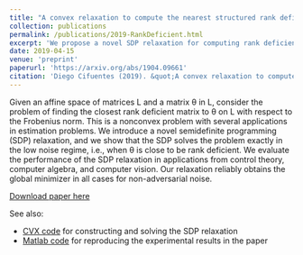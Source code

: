 ```yaml
---
title: "A convex relaxation to compute the nearest structured rank deficient matrix"
collection: publications
permalink: /publications/2019-RankDeficient.html
excerpt: 'We propose a novel SDP relaxation for computing rank deficient matrices in an affine subspace'
date: 2019-04-15
venue: 'preprint'
paperurl: 'https://arxiv.org/abs/1904.09661'
citation: 'Diego Cifuentes (2019). &quot;A convex relaxation to compute the nearest structured rank deficient matrix.&quot; <i>arXiv:1904.09661</i>.'
---
```

Given an affine space of matrices L and a matrix θ in L, consider the problem of finding the closest rank deficient matrix to θ on L with respect to the Frobenius norm. This is a nonconvex problem with several applications in estimation problems. We introduce a novel semidefinite programming (SDP) relaxation, and we show that the SDP solves the problem exactly in the low noise regime, i.e., when θ is close to be rank deficient. We evaluate the performance of the SDP relaxation in applications from control theory, computer algebra, and computer vision. Our relaxation reliably obtains the global minimizer in all cases for non-adversarial noise. 

[Download paper here](https://arxiv.org/abs/1904.09661)

See also:

* [CVX code](../software/stls_sdp.html) for constructing and solving the SDP relaxation
* [Matlab code](../files/rankdeficient.zip) for reproducing the experimental results in the paper
